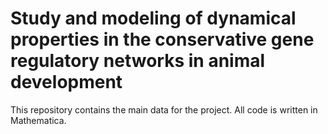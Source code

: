 # Study and modeling of dynamical properties in the conservative gene regulatory networks in animal development
This repository contains the main data for the project. All code is written in Mathematica.
